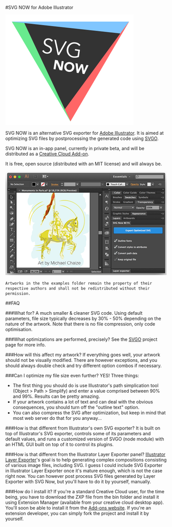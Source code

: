 #SVG NOW for Adobe Illustrator

![image](pics/SVGNOW.png)

SVG NOW is an alternative SVG exporter for [Adobe Illustrator](http://www.adobe.com/products/illustrator.html). It is aimed at optimizing SVG files by postprocessing the generated code using [SVGO](https://github.com/svg/svgo).

SVG NOW is an in-app panel, currently in private beta, and will be distributed as a [Creative Cloud Add-on](https://creative.adobe.com/addons).

It is free, open source (distributed with an MIT license) and will always be. 

![image](pics/screencap.png)

	Artworks in the the examples folder remain the property of their respective authors and shall not be redistributed without their permission.



##FAQ

###What for?
A much smaller & cleaner SVG code. Using default parameters, file size typically decreases by 30% - 50% depending on the nature of the artwork. Note that there is no file compression, only code optimisation.

###What optimizations are performed, precisely?
See the [SVGO](https://github.com/svg/svgo) project page for more info.

###How will this affect my artwork?
If everything goes well, your artwork should not be visually modified. There are however exceptions, and you should always double check and try different option combos if necessary.

###Can I optimize my file size even further?
YES! Three things:

* The first thing you should do is use Illustrator's path simplication tool (Object > Path > Simplify) and enter a value comprised between 90% and 99%. Results can be pretty amazing. 
* If your artwork contains a lot of text and can deal with the obvious consequences, you should turn off the "outline text" option.
* You can also compress the SVG after optimization, but keep in mind that most web server do that for you anyway... 

###How is that different from Illustrator's own SVG exporter?
It is built on top of Illustrator's SVG exporter, controls some of its parameters and default values, and runs a customized version of SVGO (node module) with an HTML GUI built on top of it to control its plugins.


###How is that different from the Illustrator Layer Exporter panel?
[Illustrator Layer Exporter](https://github.com/davidderaedt/Illustrator-Layer-Exporter)'s goal is to help generating complex compositions consisting of various image files, including SVG. I guess I could include SVG Exporter in Illustrator Layer Exporter once it's mature enough, which is not the case right now. You can however post process SVG files generated by Layer Exporter with SVG Now, but you'll have to do it by yourself, manually.

###How do I install it?
If you're a standard Creative Cloud user, for the time being, you have to download the ZXP file from the bin folder and install it using Extension Manager (available from your creative cloud desktop app). You'll soon be able to install it from the [Add-ons website](https://creative.adobe.com/addons).
If you're an extension developer, you can simply fork the project and install it by yourself.